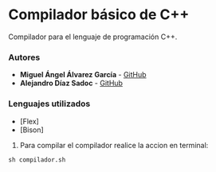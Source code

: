 # Compilador básico de C++

Compilador para el lenguaje de programación C++.

### Autores

* **Miguel Ángel Álvarez García** - [GitHub](https://github.com/IamMiguelAA)
* **Alejandro Díaz Sadoc** - [GitHub](https://github.com/AlejandroUCA)


### Lenguajes utilizados
 * [Flex]
 * [Bison]

1. Para compilar el compilador realice la accion en terminal:

```
sh compilador.sh
```


